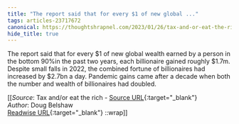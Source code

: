 ```yaml
---
title: "The report said that for every $1 of new global ..."
tags: articles-23717672
canonical: https://thoughtshrapnel.com/2023/01/26/tax-and-or-eat-the-rich/
hide_title: true
---
```


The report said that for every $1 of new global wealth earned by a person in the bottom 90%in the past two years, each billionaire gained roughly $1.7m. Despite small falls in 2022, the combined fortune of billionaires had increased by $2.7bn a day. Pandemic gains came after a decade when both the number and wealth of billionaires had doubled.


[[_Source_: Tax and/or eat the rich - [Source URL](https://thoughtshrapnel.com/2023/01/26/tax-and-or-eat-the-rich/){:target="_blank"}<br>
_Author_: Doug Belshaw<br>
[Readwise URL](https://readwise.io/open/464114950){:target="_blank"}
::wrap]]